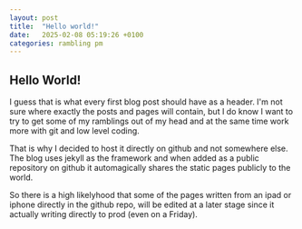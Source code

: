 ```yaml
---
layout: post
title:  "Hello world!"
date:   2025-02-08 05:19:26 +0100
categories: rambling pm
---
```

## Hello World!

I guess that is what every first blog post should have as a header. I'm not sure where exactly the posts and pages will contain, but I do know I want to try to get some of my ramblings out of my head and at the same time work more with git and low level coding.

That is why I decided to host it directly on github and not somewhere else. The blog uses jekyll as the framework and when added as a public repository on github it automagically shares the static pages publicly to the world.

So there is a high likelyhood that some of the pages written from an ipad or iphone directly in the github repo, will be edited at a later stage since it actually writing directly to prod (even on a Friday).




